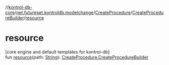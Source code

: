 //[kontrol-db-core](../../../../index.md)/[net.futureset.kontroldb.modelchange](../../index.md)/[CreateProcedure](../index.md)/[CreateProcedureBuilder](index.md)/[resource](resource.md)

# resource

[core engine and default templates for kontrol-db]\
fun [resource](resource.md)(path: [String](https://kotlinlang.org/api/latest/jvm/stdlib/kotlin/-string/index.html)): [CreateProcedure.CreateProcedureBuilder](index.md)

